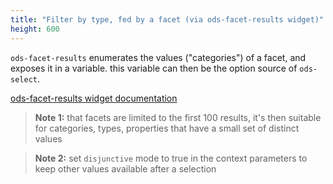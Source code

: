 ```yaml
---
title: "Filter by type, fed by a facet (via ods-facet-results widget)"
height: 600
---
```


`ods-facet-results` enumerates the values ("categories") of a facet, and exposes it in a variable. this variable can then be the option source of `ods-select`.

[ods-facet-results widget documentation](https://help.opendatasoft.com/widgets/#/api/ods-widgets.directive:odsFacetResults)

> **Note 1:** that facets are limited to the first 100 results, it's then suitable for categories, types, properties that have a small set of distinct values

> **Note 2:** set `disjunctive` mode to true in the context parameters to keep other values available after a selection
